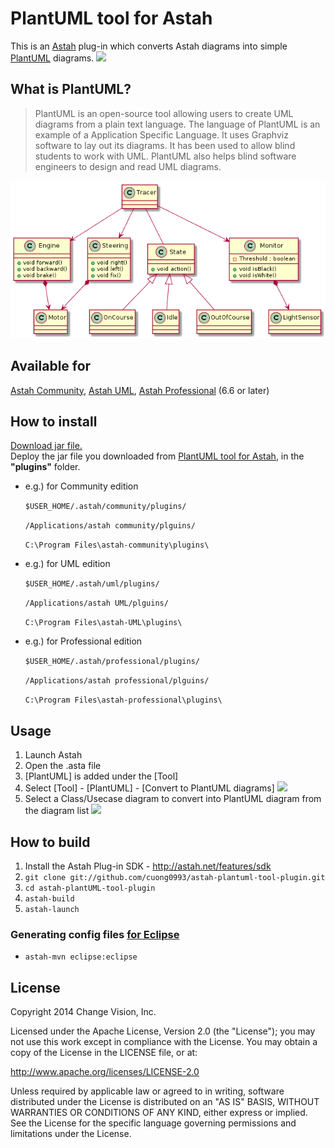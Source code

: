 PlantUML tool for Astah
============================
This is an [Astah](http://astah.net/) plug-in which converts Astah diagrams into simple [PlantUML](http://PlantUML.me/) diagrams.
<img src="https://raw.github.com/ChangeVision/astah-PlantUML-tool-plugin/master/src/main/images/screenshot.png" width="720"/>

What is PlantUML?
---
> PlantUML is an open-source tool allowing users to create UML diagrams from a plain text language. The language of PlantUML is an example of a Application Specific Language. It uses Graphviz software to lay out its diagrams. It has been used to allow blind students to work with UML. PlantUML also helps blind software engineers to design and read UML diagrams.

<img src="/src/test/resources/net/astah/plugin/yuml/Sample.png"/>

Available for
---
[Astah Community](http://astah.net/editions/community), [Astah UML](http://astah.net/editions/uml), [Astah Professional](http://astah.net/editions/professional) (6.6 or later)


How to install
---
[Download jar file.](http://astah.change-vision.com/plugins/PlantUML/0.2.0.html)  
Deploy the jar file you downloaded from [PlantUML tool for Astah](https://github.com/ChangeVision/astah-PlantUML-tool-plugin/downloads), in the **"plugins"** folder.

 * e.g.) for Community edition
   
   `$USER_HOME/.astah/community/plugins/`
   
   `/Applications/astah community/plguins/`
   
   `C:\Program Files\astah-community\plugins\`

 * e.g.) for UML edition
   
   `$USER_HOME/.astah/uml/plugins/`
   
   `/Applications/astah UML/plguins/`
   
   `C:\Program Files\astah-UML\plugins\`
   
 * e.g.) for Professional edition
   
   `$USER_HOME/.astah/professional/plugins/`
   
   `/Applications/astah professional/plguins/`
   
   `C:\Program Files\astah-professional\plugins\`

Usage
---
1. Launch Astah
1. Open the .asta file
1. [PlantUML] is added under the [Tool]
1. Select [Tool] - [PlantUML] - [Convert to PlantUML diagrams]
   <img src="https://raw.github.com/ChangeVision/astah-PlantUML-tool-plugin/master/src/main/images/menu.png" width="640"/>
1. Select a Class/Usecase diagram to convert into PlantUML diagram from the diagram list
   <img src="https://raw.github.com/ChangeVision/astah-PlantUML-tool-plugin/master/src/main/images/screenshot.png" width="640"/>

How to build
---
1. Install the Astah Plug-in SDK - <http://astah.net/features/sdk>
1. `git clone git://github.com/cuong0993/astah-plantuml-tool-plugin.git`
1. `cd astah-plantUML-tool-plugin`
1. `astah-build`
1. `astah-launch`

### Generating config files [for Eclipse](http://astah.net/tutorials/plug-ins/plugin_tutorial_en/html/helloworld.html#eclipse)

 * `astah-mvn eclipse:eclipse`

License
---
Copyright 2014 Change Vision, Inc.

Licensed under the Apache License, Version 2.0 (the "License");
you may not use this work except in compliance with the License.
You may obtain a copy of the License in the LICENSE file, or at:

   <http://www.apache.org/licenses/LICENSE-2.0>

Unless required by applicable law or agreed to in writing, software
distributed under the License is distributed on an "AS IS" BASIS,
WITHOUT WARRANTIES OR CONDITIONS OF ANY KIND, either express or implied.
See the License for the specific language governing permissions and
limitations under the License.
